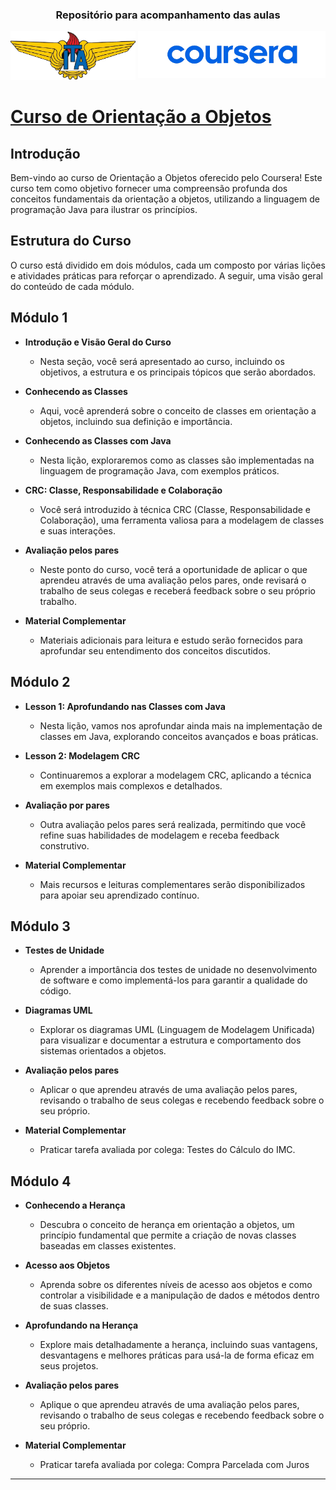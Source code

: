 
<h3 align="center">Repositório para acompanhamento das aulas</h3>

 <!--<p></p>-->

<div align="left"><img src="./img/logo-ita-bgremove.png" width=200>
<img align="right" src="./img/coursera-bgremove.png" width=300>
</div>


# [Curso de Orientação a Objetos](https://www.coursera.org/learn/orientacao-a-objetos-com-java)


## Introdução

Bem-vindo ao curso de Orientação a Objetos oferecido pelo Coursera! Este curso tem como objetivo fornecer uma compreensão profunda dos conceitos fundamentais da orientação a objetos, utilizando a linguagem de programação Java para ilustrar os princípios.

## Estrutura do Curso

O curso está dividido em dois módulos, cada um composto por várias lições e atividades práticas para reforçar o aprendizado. A seguir, uma visão geral do conteúdo de cada módulo.

## Módulo 1

* **Introdução e Visão Geral do Curso**
  * Nesta seção, você será apresentado ao curso, incluindo os objetivos, a estrutura e os principais tópicos que serão abordados.

* **Conhecendo as Classes**
  * Aqui, você aprenderá sobre o conceito de classes em orientação a objetos, incluindo sua definição e importância.

* **Conhecendo as Classes com Java**
  * Nesta lição, exploraremos como as classes são implementadas na linguagem de programação Java, com exemplos práticos.

* **CRC: Classe, Responsabilidade e Colaboração**
  * Você será introduzido à técnica CRC (Classe, Responsabilidade e Colaboração), uma ferramenta valiosa para a modelagem de classes e suas interações.

* **Avaliação pelos pares**
  * Neste ponto do curso, você terá a oportunidade de aplicar o que aprendeu através de uma avaliação pelos pares, onde revisará o trabalho de seus colegas e receberá feedback sobre o seu próprio trabalho.

* **Material Complementar**
  * Materiais adicionais para leitura e estudo serão fornecidos para aprofundar seu entendimento dos conceitos discutidos.

## Módulo 2

* **Lesson 1: Aprofundando nas Classes com Java**
  * Nesta lição, vamos nos aprofundar ainda mais na implementação de classes em Java, explorando conceitos avançados e boas práticas.

* **Lesson 2: Modelagem CRC**
  * Continuaremos a explorar a modelagem CRC, aplicando a técnica em exemplos mais complexos e detalhados.

* **Avaliação por pares**
  * Outra avaliação pelos pares será realizada, permitindo que você refine suas habilidades de modelagem e receba feedback construtivo.

* **Material Complementar**
  * Mais recursos e leituras complementares serão disponibilizados para apoiar seu aprendizado contínuo.

## Módulo 3

* **Testes de Unidade**
  * Aprender a importância dos testes de unidade no desenvolvimento de software e como implementá-los para garantir a qualidade do código.

* **Diagramas UML**
  * Explorar os diagramas UML (Linguagem de Modelagem Unificada) para visualizar e documentar a estrutura e comportamento dos sistemas orientados a objetos.

* **Avaliação pelos pares**
  * Aplicar o que aprendeu através de uma avaliação pelos pares, revisando o trabalho de seus colegas e recebendo feedback sobre o seu próprio.

* **Material Complementar**
  * Praticar tarefa avaliada por colega: Testes do Cálculo do IMC.

## Módulo 4

* **Conhecendo a Herança**
  * Descubra o conceito de herança em orientação a objetos, um princípio fundamental que permite a criação de novas classes baseadas em classes existentes.

* **Acesso aos Objetos**
  * Aprenda sobre os diferentes níveis de acesso aos objetos e como controlar a visibilidade e a manipulação de dados e métodos dentro de suas classes.

* **Aprofundando na Herança**
  * Explore mais detalhadamente a herança, incluindo suas vantagens, desvantagens e melhores práticas para usá-la de forma eficaz em seus projetos.

* **Avaliação pelos pares**
  * Aplique o que aprendeu através de uma avaliação pelos pares, revisando o trabalho de seus colegas e recebendo feedback sobre o seu próprio.

* **Material Complementar**
  * Praticar tarefa avaliada por colega: Compra Parcelada com Juros
---

